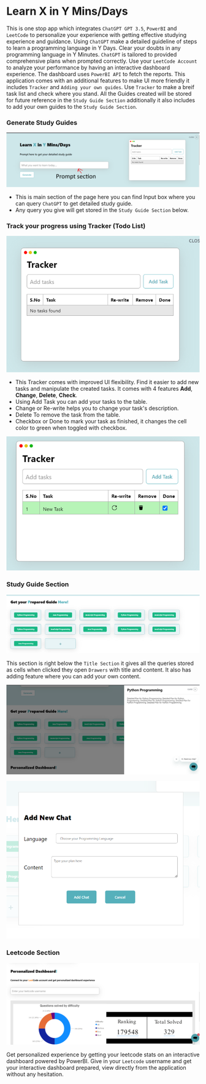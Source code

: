 # Learn X in Y Mins/Days

This is one stop app which integrates `ChatGPT GPT 3.5`, `PowerBI` and `LeetCode` to personalize your experience with getting effective studying experience and guidance. Using `ChatGPT` make a detailed guideline of steps to learn a programming language in Y Days. Clear your doubts in any programming language in Y Minutes. `ChatGPT` is tailored to provided comprehensive plans when prompted correctly. Use your `LeetCode Account` to analyze your performance by having an interactive dashboard experience. The dashboard uses `PowerBI API` to fetch the reports. This application comes with an additional features to make UI more friendly it includes `Tracker` and `Adding your own guides`. Use `Tracker` to make a breif task list and check where you stand. All the Guides created will be stored for future reference in the `Study Guide Section` additionally it also includes to add your own guides to the `Study Guide Section`.

### Generate Study Guides

![Title Section](https://github.com/OKBenzene02/Learn-X-in-Y/blob/main/title-section.png?raw=true)

* This is main section of the page here you can find Input box where you can query `ChatGPT` to get detailed study guide. 
* Any query you give will get stored in the `Study Guide Section` below.

### Track your progress using Tracker (Todo List)

![Title Section](https://github.com/OKBenzene02/Learn-X-in-Y/blob/main/task-tracker.png?raw=true)

* This Tracker comes with improved UI flexibility. Find it easier to add new tasks and manipulate the created tasks. It comes with 4 features **Add**, **Change**, **Delete**, **Check**.
* Using Add Task you can add your tasks to the table. 
* Change or Re-write helps you to change your task's description.
* Delete To remove the task from the table.
* Checkbox or Done to mark your task as finished, it changes the cell color to green when toggled with checkbox.

![Title Section](https://github.com/OKBenzene02/Learn-X-in-Y/blob/main/checked-tasks.png?raw=true)

### Study Guide Section 

![Title Section](https://github.com/OKBenzene02/Learn-X-in-Y/blob/main/study-guide-section.png?raw=true)

This section is right below the `Title Section` it gives all the queries stored as cells when clicked they open `Drawers` with title and content. It also has adding feature where you can add your own content.

![Title Section](https://github.com/OKBenzene02/Learn-X-in-Y/blob/main/drawer.png?raw=true)

![Title Section](https://github.com/OKBenzene02/Learn-X-in-Y/blob/main/add-study-guide.png?raw=true)

### Leetcode Section

![Title Section](https://github.com/OKBenzene02/Learn-X-in-Y/blob/main/leetcode-dashborad.png?raw=true)

Get personalized experience by getting your leetcode stats on an interactive dashboard powered by PowerBI. Give in your `Leetcode` username and get your interactive dashboard prepared, view directly from the application without any hesitation.
